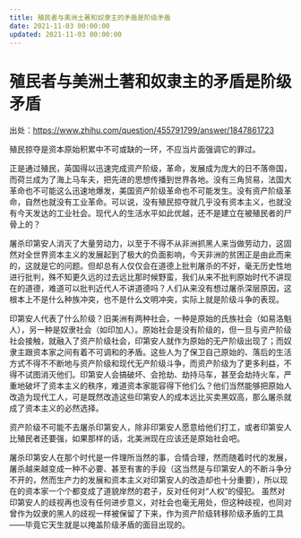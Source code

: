```yaml
---
title: 殖民者与美洲土著和奴隶主的矛盾是阶级矛盾
date: 2021-11-03 00:00:00
updated: 2021-11-03 00:00:00
---
```


# 殖民者与美洲土著和奴隶主的矛盾是阶级矛盾

出处：https://www.zhihu.com/question/455791799/answer/1847861723

殖民掠夺是资本原始积累中不可或缺的一环，不应当片面强调它的罪过。

正是通过殖民，英国得以迅速完成资产阶级，革命，发展成为庞大的日不落帝国，而荷兰成为了海上马车夫，把先进的思想传播到世界各地。没有三角贸易，法国大革命也不可能这么迅速地爆发，美国资产阶级革命也不可能发生。没有资产阶级革命，自然也就没有工业革命。可以说，没有殖民掠夺就几乎没有资本主义，也就没有今天发达的工业社会。现代人的生活水平如此优越，还不是建立在被殖民者的尸骨上的？

屠杀印第安人消灭了大量劳动力，以至于不得不从非洲抓黑人来当做劳动力，这固然对全世界资本主义的发展起到了极大的负面影响，今天非洲的贫困正是由此而来的，这就是它的问题。但却总有人仅仅会在道德上批判屠杀的不好，毫无历史性地进行批判，殊不知更久远的过去远比那时候野蛮，我们从来不批判原始时代不讲现在的道德，难道可以批判近代人不讲道德吗？人们从来没有想过屠杀深层原因，这根本上不是什么种族冲突，也不是什么文明冲突，实际上就是阶级斗争的表现。

印第安人代表了什么阶级？旧美洲有两种社会，一种是原始的氏族社会（如易洛魁人），另一种是奴隶社会（如印加人）。原始社会是没有阶级的，但一旦与资产阶级社会接触，就融入了资产阶级社会，印第安人就作为原始的无产阶级出现了；而奴隶主跟资本家之间有着不可调和的矛盾。这些人为了保卫自己原始的、落后的生活方式不得不不断地与资产阶级和现代无产阶级斗争，而资产阶级为了更多利益，不得不试图消灭他们。印第安人会搞破坏、会抢劫、劫持马车，甚至会劫持火车，严重地破坏了资本主义的秩序，难道资本家能容得下他们么？他们当然能够把原始人改造为现代工人，可是既然改造这些印第安人的成本远比买卖黑奴高，那么屠杀就成了资本主义的必然选择。

资产阶级不可能不去屠杀印第安人，除非印第安人愿意给他们打工，或者印第安人比殖民者还要强，如果那样的话，北美洲现在应该还是原始社会吧。

屠杀印第安人在那个时代是一件理所当然的事，合情合理，然而随着时代的发展，屠杀越来越变成一种不必要、甚至有害的手段（这当然是与印第安人的不断斗争分不开的，然而生产力的发展和资本主义对印第安人的改造却也十分重要），所以现在的资本家一个个都变成了道貌岸然的君子，反对任何对“人权”的侵犯。
虽然对印第安人的歧视再也没有任何进步意义，对社会也毫无用处，但这种歧视，也同对曾作为奴隶的黑人的歧视一样被保留了下来，作为资产阶级转移阶级矛盾的工具——毕竟它天生就是以掩盖阶级矛盾的面目出现的。

